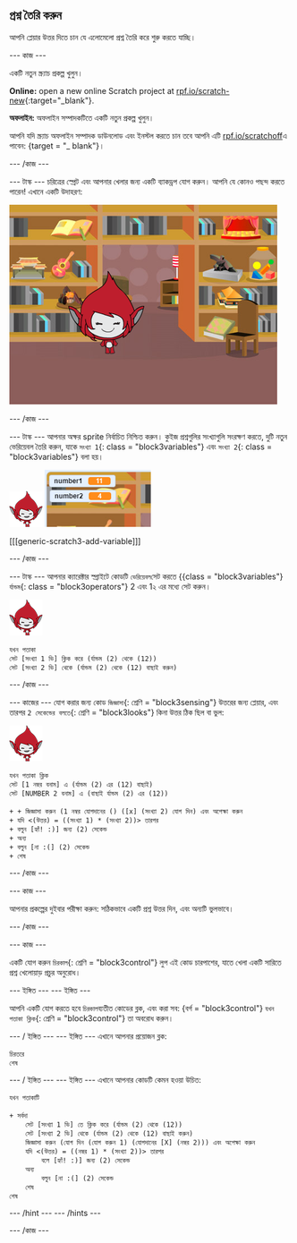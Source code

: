 ## প্রশ্ন তৈরি করুন

আপনি প্লেয়ার উত্তর দিতে চান যে এলোমেলো প্রশ্ন তৈরি করে শুরু করতে যাচ্ছি।

\--- কাজ \---

একটি নতুন স্ক্র্যাচ প্রকল্প খুলুন।

**Online:** open a new online Scratch project at [rpf.io/scratch-new](http://rpf.io/scratchon){:target="_blank"}.

**অফলাইন:** অফলাইন সম্পাদকটিতে একটি নতুন প্রকল্প খুলুন।

আপনি যদি স্ক্র্যাচ অফলাইন সম্পাদক ডাউনলোড এবং ইনস্টল করতে চান তবে আপনি এটি [rpf.io/scratchoff](http://rpf.io/scratchoff)এ পাবেন: {target = "_ blank"}।

\--- /কাজ \---

\--- টাস্ক \--- চরিত্রের স্প্রেট এবং আপনার খেলার জন্য একটি ব্যাকড্রপ যোগ করুন। আপনি যে কোনও পছন্দ করতে পারেন! এখানে একটি উদাহরণ:

![screenshot](images/brain-setting.png)

\--- /কাজ \---

\--- টাস্ক \--- আপনার অক্ষর sprite নির্বাচিত নিশ্চিত করুন। কুইজ প্রশ্নগুলির সংখ্যাগুলি সংরক্ষণ করতে, দুটি নতুন ভেরিয়েবল তৈরি করুন, যাকে `সংখ্যা 1`{: class = "block3variables"} এবং `সংখ্যা 2`{: class = "block3variables"} বলা হয়।

![screenshot](images/giga-sprite.png) ![screenshot](images/brain-variables.png)

[[[generic-scratch3-add-variable]]]

\--- /কাজ \---

\--- টাস্ক \--- আপনার ক্যারেক্টার স্প্রাইটে কোডটি `ভেরিয়েবল`সেট করতে {{class = "block3variables"} `র্যান্ডম`{: class = "block3operators"} 2 এবং 1২ এর মধ্যে সেট করুন।

![screenshot](images/giga-sprite.png)

```blocks3
যখন পতাকা
সেট [সংখ্যা 1 ভি] ক্লিক করে (র্যান্ডম (2) থেকে (12))
সেট [সংখ্যা 2 ভি] থেকে (র্যান্ডম (2) থেকে (12) বাছাই করুন)
```

\--- /কাজ \---

\--- কাজের \--- যোগ করার জন্য কোড `জিজ্ঞাসা`{: শ্রেণি = "block3sensing"} উত্তরের জন্য প্লেয়ার, এবং তারপর `2 সেকেন্ডের বলতে`{: শ্রেণি = "block3looks"} কিনা উত্তর ঠিক ছিল বা ভুল:

![screenshot](images/giga-sprite.png)

```blocks3
যখন পতাকা ক্লিক
সেট [1 নম্বর বনাম] এ (র্যান্ডম (2) এর (12) বাছাই)
সেট [NUMBER 2 বনাম] এ (বাছাই র্যান্ডম (2) এর (12))

+ + জিজ্ঞাসা করুন (1 নম্বর যোগদানের () ([x] (সংখ্যা 2) যোগ দিন) এবং অপেক্ষা করুন
+ যদি <(উত্তর) = ((সংখ্যা 1) * (সংখ্যা 2))> তারপর
+ বলুন [হ্যাঁ! :)] জন্য (2) সেকেন্ড
+ অন্য
+ বলুন [না :(] (2) সেকেন্ড
+ শেষ
```

\--- /কাজ \---

\--- কাজ \---

আপনার প্রকল্পের দুইবার পরীক্ষা করুন: সঠিকভাবে একটি প্রশ্ন উত্তর দিন, এবং অন্যটি ভুলভাবে।

\--- /কাজ \---

\--- কাজ \---

একটি যোগ করুন `চিরকাল`{: শ্রেণি = "block3control"} লুপ এই কোড চারপাশের, যাতে খেলা একটি সারিতে প্রশ্ন খেলোয়াড় প্রচুর অনুরোধ।

\--- ইঙ্গিত \--- \--- ইঙ্গিত \---

আপনি একটি যোগ করতে হবে `চিরকাল`ব্যতীত কোডের ব্লক, এবং করা সব: {বর্গ = "block3control"} `যখন পতাকা ক্লিক`{: শ্রেণি = "block3control"} তা অবরোধ করুন।

\--- / ইঙ্গিত \--- \--- ইঙ্গিত \--- এখানে আপনার প্রয়োজন ব্লক:

```blocks3
চিরতরে
শেষ
```

\--- / ইঙ্গিত \--- \--- ইঙ্গিত \--- এখানে আপনার কোডটি কেমন হওয়া উচিত:

```blocks3
যখন পতাকাটি

+ সর্বদা
    সেট [সংখ্যা 1 ভি] তে ক্লিক করে (র্যান্ডম (2) থেকে (12))
    সেট [সংখ্যা 2 ভি] থেকে (র্যান্ডম (2) থেকে (12) বাছাই করুন)
    জিজ্ঞাসা করুন (যোগ দিন (যোগ করুন 1) (যোগদানের [X] (নম্বর 2))) এবং অপেক্ষা করুন
    যদি <(উত্তর) = ((নম্বর 1) * (সংখ্যা 2))> তারপর
        বলে [হ্যাঁ! :)] জন্য (2) সেকেন্ড
    অন্য
        বলুন [না :(] (2) সেকেন্ড
    শেষ
শেষ
```

\--- /hint \--- \--- /hints \---

\--- /কাজ \---